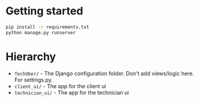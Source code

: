 # Getting started

```sh
pip install -r requirements.txt
python manage.py runserver
```

# Hierarchy

- `TechUber/` - The Django configuration folder. Don't add views/logic here. For settings.py.
- `client_ui/` - The app for the client ui
- `technician_ui/` - The app for the technician ui

